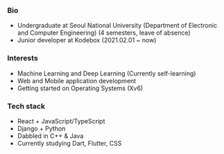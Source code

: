 ### Bio
- Undergraduate at Seoul National University (Department of Electronic and Computer Engineering) (4 semesters, leave of absence)
- Junior developer at Kodebox (2021.02.01 ~ now)

### Interests
- Machine Learning and Deep Learning (Currently self-learning)
- Web and Mobile application development
- Getting started on Operating Systems (Xv6)


### Tech stack
- React + JavaScript/TypeScript
- Django + Python
- Dabbled in C++ & Java
- Currently studying Dart, Flutter, CSS

<!--
**luorix1/luorix1** is a ✨ _special_ ✨ repository because its `README.md` (this file) appears on your GitHub profile.

Here are some ideas to get you started:

- 🔭 I’m currently working on ...
- 🌱 I’m currently learning ...
- 👯 I’m looking to collaborate on ...
- 🤔 I’m looking for help with ...
- 💬 Ask me about ...
- 📫 How to reach me: ...
- 😄 Pronouns: ...
- ⚡ Fun fact: ...
-->

